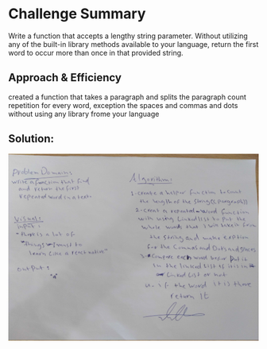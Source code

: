 # Challenge Summary
Write a function that accepts a lengthy string parameter. Without utilizing any of the built-in library methods available to your language, return the first word to occur more than once in that provided string.

## Approach & Efficiency
created a function that takes a paragraph and splits the paragraph count repetition for every word, exception the spaces and commas and dots without using any library frome your language

## Solution:
![image](assets/repeated_word.jpg)